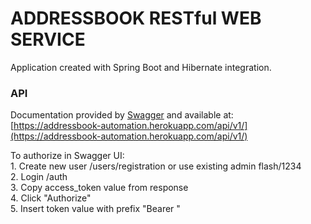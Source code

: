 # ADDRESSBOOK RESTful WEB SERVICE
Application created with Spring Boot and Hibernate integration.

### API
Documentation provided by [Swagger](https://swagger.io/) and available at:<br />
[https://addressbook-automation.herokuapp.com/api/v1/](https://addressbook-automation.herokuapp.com/api/v1/)

To authorize in Swagger UI:
 <br />1. Create new user /users/registration or use existing admin flash/1234
 <br />2. Login /auth<br />3. Copy access_token value from response
 <br />4. Click "Authorize"
 <br />5. Insert token value with prefix "Bearer "
